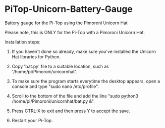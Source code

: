 # PiTop-Unicorn-Battery-Gauge
Battery gauge for the Pi-Top using the Pimoroni Unicorn Hat

Please note, this is ONLY for the Pi-Top with a Pimoroni Unicorn Hat.

Installation steps:

1. If you haven't done so already, make sure you've installed the Unicorn Hat libraries for Python.

2. Copy 'bat.py' file to a suitable location, such as '/home/pi/Pimoroni/unicornhat'.
 
3. To make sure the program starts everytime the desktop appears, open a console and type "sudo nano /etc/profile".

4. Scroll to the bottom of the file and add the line "sudo python3 /home/pi/Pimoroni/unicornhat/bat.py &".

5. Press CTRL-X to exit and then press Y to accept the save.

6. Restart your Pi-Top.
